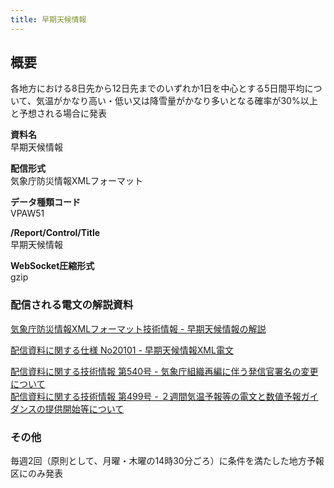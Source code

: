 ```yaml
---
title: 早期天候情報
---
```


## 概要
各地方における8日先から12日先までのいずれか1日を中心とする5日間平均について、気温がかなり高い・低い又は降雪量がかなり多いとなる確率が30%以上と予想される場合に発表

**資料名** <br/>
 早期天候情報
 
**配信形式** <br/>
 気象庁防災情報XMLフォーマット

**データ種類コード** <br/>
 VPAW51

**/Report/Control/Title** <br/>
 早期天候情報
 
**WebSocket圧縮形式** <br/>
 gzip

### 配信される電文の解説資料
[気象庁防災情報XMLフォーマット技術情報 - 早期天候情報の解説](https://dmdata.jp/docs/jma/manual/0256-0256.pdf)
 
 
[配信資料に関する仕様 No20101 - 早期天候情報XML電文](https://www.data.jma.go.jp/suishin/shiyou/pdf/no20101)
 
 
[配信資料に関する技術情報 第540号 - 気象庁組織再編に伴う発信官署名の変更について](https://dmdata.jp/docs/jma/technical/540.pdf) <br/>
[配信資料に関する技術情報 第499号 - ２週間気温予報等の電文と数値予報ガイダンスの提供開始等について](https://dmdata.jp/docs/jma/technical/499.pdf)
 
### その他
毎週2回（原則として、月曜・木曜の14時30分ごろ）に条件を満たした地方予報区にのみ発表
